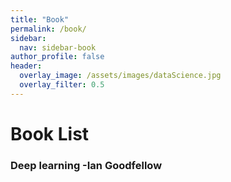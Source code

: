 ```yaml
---
title: "Book"
permalink: /book/
sidebar:
  nav: sidebar-book
author_profile: false
header:
  overlay_image: /assets/images/dataScience.jpg
  overlay_filter: 0.5
---
```


# Book List

### Deep learning -Ian Goodfellow 


